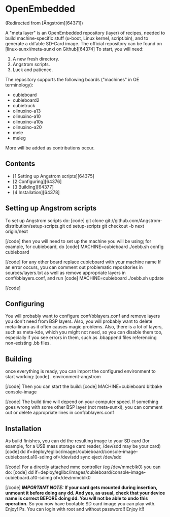# OpenEmbedded
(Redirected from [Ångström][64371])
 
A "meta layer" is an OpenEmbedded repository (layer) of recipes, needed to build machine-specific stuff (u-boot, Linux kernel, script.bin), and to generate a dd'able SD-Card image. 
The official repository can be found on [linux-sunxi/meta-sunxi on Github][64374]
To start, you will need: 
  1. A new fresh directory.
  2. Angstrom scripts.
  3. Luck and patience.

The repository supports the following boards ("machines" in OE terminology): 
  * cubieboard
  * cubieboard2
  * cubietruck
  * olinuxino-a13
  * olinuxino-a10
  * olinuxino-a10s
  * olinuxino-a20
  * mele
  * meleg

More will be added as contributions occur. 
## Contents
  * [1 Setting up Angstrom scripts][64375]
  * [2 Configuring][64376]
  * [3 Building][64377]
  * [4 Installation][64378]

## Setting up Angstrom scripts
To set up Angstrom scripts do: 
[code] 
    git clone git://github.com/Angstrom-distribution/setup-scripts.git
    cd setup-scripts
    git checkout -b next origin/next
    
[/code]
then you will need to set up the machine you will be using; for example, for cubieboard, do 
[code] 
    MACHINE=cubieboard ./oebb.sh config cubieboard
    
[/code]
for any other board replace cubieboard with your machine name 
If an error occurs, you can comment out problematic repositories in sources/layers.txt as well as remove appropriate layers in conf/bblayers.conf, and run 
[code] 
    MACHINE=cubieboard ./oebb.sh update
    
[/code]
## Configuring
You will probably want to configure conf/bblayers.conf and remove layers you don't need from BSP layers. Also, you will probably want to delete meta-linaro as it often causes magic problems. Also, there is a lot of layers, such as meta-kde, which you might not need, so you can disable them too, especially if you see errors in them, such as .bbappend files referencing non-existing .bb files. 
## Building
once everything is ready, you can import the configured environment to start working: 
[code] 
    . environment-angstrom
    
[/code]
Then you can start the build: 
[code] 
    MACHINE=cubieboard bitbake console-image
    
[/code]
The build time will depend on your computer speed. 
If something goes wrong with some other BSP layer (not meta-sunxi), you can comment out or delete appropriate lines in conf/bblayers.conf 
## Installation
As build finishes, you can dd the resulting image to your SD card (for example, for a USB mass storage card reader, /dev/sdd may be your card) 
[code] 
    dd if=deploy/eglibc/images/cubieboard/console-image-cubieboard.a10-sdimg of=/dev/sdd
    sync
    eject /dev/sdd
    
[/code]
For a directly attached mmc controller (eg /dev/mmcblk0) you can do: 
[code] 
    dd if=deploy/eglibc/images/cubieboard/console-image-cubieboard.a10-sdimg of=/dev/mmcblk0
    
[/code]
**_IMPORTANT NOTE:_ If your card gets mounted during insertion, unmount it before doing any dd. And yes, as usual, check that your device name is correct BEFORE doing dd. You will not be able to undo this operation.**
So you now have bootable SD card image you can play with. Enjoy! 
Ps. You can login with root and without password!! Enjoy it!!
